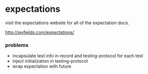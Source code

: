 # expectations

visit the expectations website for all of the expectation docs.

<a href="http://jayfields.com/expectations/">http://jayfields.com/expectations/</a>

### problems

* incapsulate test info in record and testing-protocol for each test
* inject initialization in testing-protocol
* wrap expectation with future

